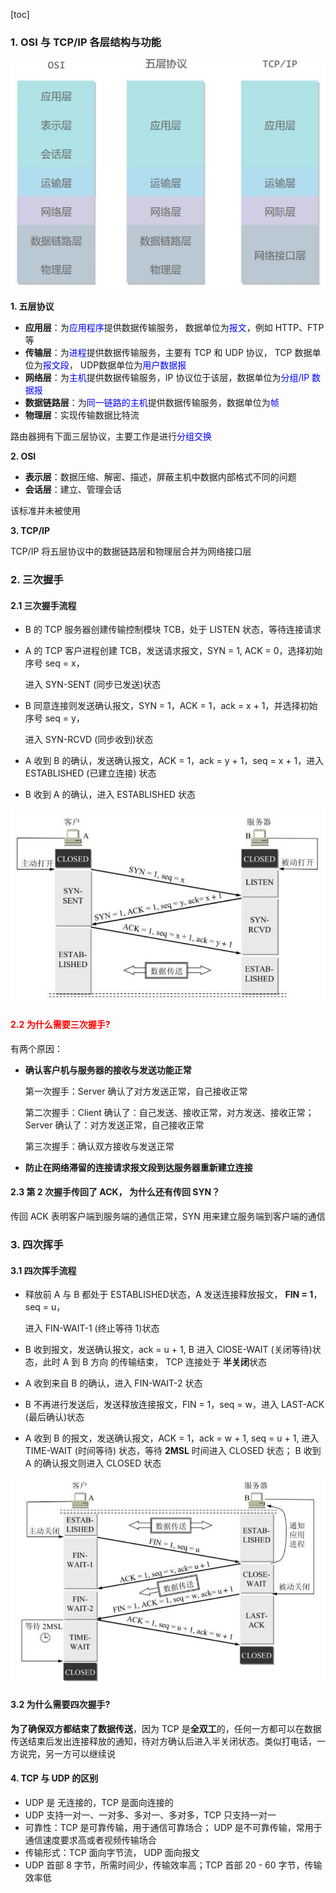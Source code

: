 [toc]

### 1. OSI 与 TCP/IP 各层结构与功能

![avatar](../../计算机网络/img/网络分层体系.jpg)

**1. 五层协议**

- **应用层**：为<font color=blue>应用程序</font>提供数据传输服务， 数据单位为<font color=blue>报文</font>，例如 HTTP、FTP等
- **传输层**：为<font color=blue>进程</font>提供数据传输服务，主要有 TCP 和 UDP 协议， TCP 数据单位为<font color=blue>报文段</font>， UDP数据单位为<font color=blue>用户数据报</font>
- **网络层**：为<font color=blue>主机</font>提供数据传输服务，IP 协议位于该层，数据单位为<font color=blue>分组/IP 数据报</font>
- **数据链路层**：为<font color=blue>同一链路的主机</font>提供数据传输服务，数据单位为<font color=blue>帧</font>
- **物理层**：实现传输数据比特流

路由器拥有下面三层协议，主要工作是进行<font color=blue>分组交换</font>

**2. OSI**

- **表示层**：数据压缩、解密、描述，屏蔽主机中数据内部格式不同的问题
- **会话层**：建立、管理会话

该标准并未被使用

**3. TCP/IP**

TCP/IP 将五层协议中的数据链路层和物理层合并为网络接口层



### 2. 三次握手

#### 2.1 三次握手流程

- B 的 TCP 服务器创建传输控制模块 TCB，处于 LISTEN 状态，等待连接请求

- A 的 TCP 客户进程创建 TCB，发送请求报文，SYN = 1, ACK = 0，选择初始序号 seq = x，

  进入 SYN-SENT (同步已发送)状态

- B 同意连接则发送确认报文，SYN = 1，ACK = 1，ack = x + 1，并选择初始序号 seq = y，

  进入 SYN-RCVD (同步收到)状态

- A 收到 B 的确认，发送确认报文，ACK = 1，ack = y + 1，seq = x + 1，进入 ESTABLISHED (已建立连接) 状态

- B 收到 A 的确认，进入 ESTABLISHED 状态

![avatar](../../计算机网络/img/TCP三次握手.jpg)

#### <font color=red>2.2 为什么需要三次握手?</font>

有两个原因：

- **确认客户机与服务器的接收与发送功能正常**

  第一次握手：Server 确认了对方发送正常，自己接收正常

  第二次握手：Client 确认了：自己发送、接收正常，对方发送、接收正常；Server 确认了：对方发送正常，自己接收正常

  第三次握手：确认双方接收与发送正常

- **防止在网络滞留的连接请求报文段到达服务器重新建立连接**



#### 2.3 第 2 次握手传回了 ACK， 为什么还有传回 SYN？

传回 ACK 表明客户端到服务端的通信正常，SYN 用来建立服务端到客户端的通信



### 3. 四次挥手

#### 3.1 四次挥手流程

- 释放前 A 与 B 都处于 ESTABLISHED状态，A 发送连接释放报文， **FIN = 1**，seq = u，

  进入 FIN-WAIT-1 (终止等待 1)状态

- B 收到报文，发送确认报文，ack = u + 1, B 进入 ClOSE-WAIT (关闭等待)状态，此时 A 到 B 方向 的传输结束， TCP 连接处于 **半关闭**状态

- A 收到来自 B 的确认，进入 FIN-WAIT-2 状态

- B 不再进行发送后，发送释放连接报文，FIN = 1，seq = w，进入 LAST-ACK (最后确认)状态

- A 收到 B 的报文，发送确认报文，ACK = 1，ack = w + 1,  seq = u + 1, 进入 TIME-WAIT (时间等待) 状态，等待 **2MSL** 时间进入 CLOSED 状态； B 收到 A 的确认报文则进入 CLOSED 状态

![avatar](../../计算机网络/img/TCP四次挥手.jpg)

#### 3.2 为什么需要四次握手?

**为了确保双方都结束了数据传送**，因为 TCP 是**全双工**的，任何一方都可以在数据传送结束后发出连接释放的通知，待对方确认后进入半关闭状态。类似打电话，一方说完，另一方可以继续说



#### 4. TCP 与 UDP 的区别

- UDP 是 无连接的，TCP 是面向连接的
- UDP 支持一对一、一对多、多对一、多对多，TCP 只支持一对一
- 可靠性：TCP 是可靠传输，用于通信可靠场合； UDP 是不可靠传输，常用于通信速度要求高或者视频传输场合
- 传输形式：TCP 面向字节流， UDP 面向报文
- UDP 首部 8 字节，所需时间少，传输效率高；TCP 首部 20 - 60 字节，传输效率低